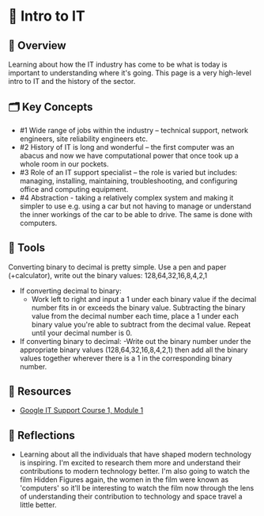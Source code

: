 # 📘 Intro to IT

## 🧠 Overview
Learning about how the IT industry has come to be what is today is important to understanding where it's going. This page is a very high-level intro to IT and the history of the sector.

## 🗂️ Key Concepts
- #1 Wide range of jobs within the industry – technical support, network engineers, site reliability engineers etc.
- #2 History of IT is long and wonderful – the first computer was an abacus and now we have computational power that once took up a whole room in our pockets.
- #3 Role of an IT support specialist – the role is varied but includes: managing, installing, maintaining, troubleshooting, and configuring office and computing equipment.
- #4 Abstraction - taking a relatively complex system and making it simpler to use e.g. using a car but not having to manage or understand the inner workings of the car to be able to drive. The same is done with computers.

## 🧪 Tools 
Converting binary to decimal is pretty simple. Use a pen and paper (+calculator), write out the binary values: 128,64,32,16,8,4,2,1
- If converting decimal to binary:
  - Work left to right and input a 1 under each binary value if the decimal number fits in or exceeds the binary value. Subtracting the binary value from the decimal number each time, place a 1 under each binary value you're able to subtract from the decimal value. Repeat until your decimal number is 0.
- If converting binary to decimal:
  -Write out the binary number under the appropriate binary values (128,64,32,16,8,4,2,1) then add all the binary values together wherever there is a 1 in the corresponding binary number. 


## 🔗 Resources

- [Google IT Support Course 1, Module 1](https://www.coursera.org/professional-certificates/google-it-support)


## 💬 Reflections
- Learning about all the individuals that have shaped modern technology is inspiring. I'm excited to research them more and understand their contributions to modern technology better. I'm also going to watch the film Hidden Figures again, the women in the film were known as 'computers' so it'll be interesting to watch the film now through the lens of understanding their contribution to technology and space travel a little better. 
